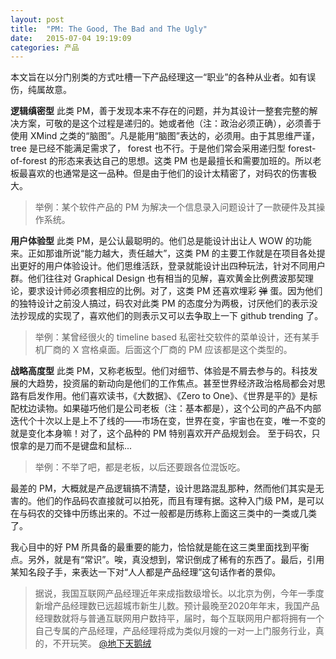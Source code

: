 ```yaml
---
layout: post
title:  "PM: The Good, The Bad and The Ugly"
date:   2015-07-04 19:19:09
categories: 产品
---
```


本文旨在以分门别类的方式吐槽一下产品经理这一“职业”的各种从业者。如有误伤，纯属故意。

**逻辑缜密型** 此类 PM，善于发现本来不存在的问题，并为其设计一整套完整的解决方案，可敬的是这个过程是递归的。她或者他（注：政治必须正确），必须善于使用 XMind 之类的“脑图”。凡是能用“脑图”表达的，必须用。由于其思维严谨，tree 是已经不能满足需求了， forest 也不行。于是他们常会采用递归型 forest-of-forest 的形态来表达自己的思想。这类 PM 也是最擅长和需要加班的。所以老板最喜欢的也通常是这一品种。但是由于他们的设计太精密了，对码农的伤害极大。

> 举例：某个软件产品的 PM 为解决一个信息录入问题设计了一款硬件及其操作系统。

**用户体验型** 此类 PM，是公认最聪明的。他们总是能设计出让人 WOW 的功能来。正如那谁所说“能力越大，责任越大”，这类 PM 的主要工作就是在项目各处提出更好的用户体验设计。他们思维活跃，登录就能设计出四种玩法，针对不同用户群。他们往往对 Graphical Design 也有相当的见解，喜欢黄金比例费波那契理论，要求设计师必须套相应的比例。对了，这类 PM 还喜欢埋彩 <s>弹</s> 蛋。因为他们的独特设计之前没人搞过，码农对此类 PM 的态度分为两极，讨厌他们的表示没法抄现成的实现了，喜欢他们的则表示又可以去争取上一下 github trending 了。

> 举例：某曾经很火的 timeline based 私密社交软件的菜单设计，还有某手机厂商的 X 宫格桌面。后面这个厂商的 PM 应该都是这个类型的。

**战略高度型** 此类 PM，又称老板型。他们对细节、体验是不屑去参与的。科技发展的大趋势，投资届的新动向是他们的工作焦点。甚至世界经济政治格局都会对思路有启发作用。他们喜欢读书，《大数据》、《Zero to One》、《世界是平的》是标配枕边读物。如果碰巧他们是公司老板（注：基本都是），这个公司的产品不内部迭代个十次以上是上不了线的——市场在变，世界在变，宇宙也在变，唯一不变的就是变化本身嘛！对了，这个品种的 PM 特别喜欢开产品规划会。 至于码农，只恨拿的是刀而不是键盘和鼠标...

> 举例：不举了吧，都是老板，以后还要跟各位混饭吃。

最差的 PM，大概就是产品逻辑搞不清楚，设计思路混乱那种，然而他们其实是无害的。他们的作品码农直接就可以拍死，而且有理有据。这种入门级 PM，是可以在与码农的交锋中历练出来的。不过一般都是历练称上面这三类中的一类或几类了。

我心目中的好 PM 所具备的最重要的能力，恰恰就是能在这三类里面找到平衡点。另外，就是有“常识”。唉，真没想到，常识倒成了稀有的东西了。最后，引用某知名段子手，来表达一下对“人人都是产品经理”这句话作者的景仰。

> 据说，我国互联网产品经理近年来成指数级增长。以北京为例，今年一季度新增产品经理数已远超城市新生儿数。预计最晚至2020年年末，我国产品经理数就将与普通互联网用户数持平，届时，每个互联网用户都将拥有一个自己专属的产品经理，产品经理将成为类似月嫂的一对一上门服务行业，真的，不开玩笑。
> [@地下天鹅绒](http://weibo.com/velvet)
